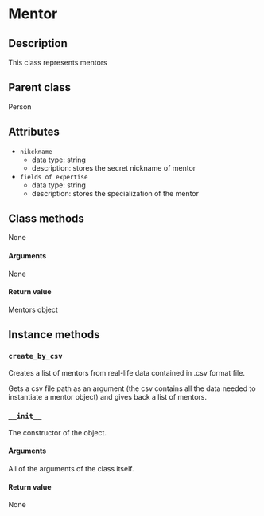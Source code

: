 # Mentor

## Description
This class represents mentors

## Parent class
Person

## Attributes

* ```nikckname```
  * data type: string
  * description: stores the secret nickname of mentor
* ```fields of expertise```
  * data type: string
  * description: stores the specialization of the mentor

## Class methods

None


#### Arguments
None

#### Return value

Mentors object

## Instance methods

### ```create_by_csv```

Creates a list of mentors from real-life data contained in .csv format file.

Gets a csv file path as an argument (the csv contains all the data needed to instantiate a mentor object) and gives back a list of mentors.

### ```__init__```
The constructor of the object.

#### Arguments

All of the arguments of the class itself.

#### Return value
None
